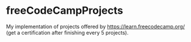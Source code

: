 # freeCodeCampProjects
My implementation of projects offered by https://learn.freecodecamp.org/ (get a certification after finishing every 5 projects).

